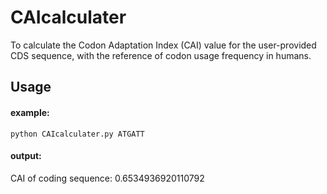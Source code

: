# CAIcalculater
To calculate the Codon Adaptation Index (CAI) value for the user-provided CDS sequence, with the reference of codon usage frequency in humans.

## Usage
#### example:
`python CAIcalculater.py ATGATT`

#### output:
CAI of coding sequence:
0.6534936920110792


